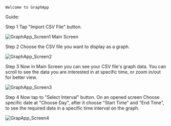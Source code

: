     Welcome to GraphApp
Guide:

Step 1
Tap "Import CSV File" button.

![GraphApp_Screen1](https://github.com/DimaMkrtumyan/GraphApp/assets/103276250/fdcb679d-2c86-4a29-98e3-34a14d8d2c52) Main Screen

Step 2
Choose the CSV file you want to display as a graph.

![GraphApp_Screen2](https://github.com/DimaMkrtumyan/GraphApp/assets/103276250/4453007c-bcdb-4667-a632-6e3dcec86671)

Step 3
Now in Main Screen you can see your CSV file's graph data.
You can scroll to see the data you are interested in at specific time, or zoom in/out for better view.

![GraphApp_Screen3](https://github.com/DimaMkrtumyan/GraphApp/assets/103276250/45e62381-bbed-4540-8c60-db18d8c11b86)

Step 4
Now tap to "Select Interval" button. 
On an opened screen Choose specific date at "Choose Day", after it choose "Start Time" and "End Time", to see the required data in a specific time interval on the graph.

![GrapApp_Screen4](https://github.com/DimaMkrtumyan/GraphApp/assets/103276250/907cb7f6-62c9-4e0d-87e7-dd98b7928b3e)

